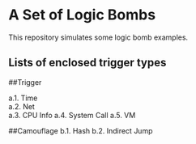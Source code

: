 A Set of Logic Bombs
====
This repository simulates some logic bomb examples.

Lists of enclosed trigger types
----
##Trigger

a.1. Time  
a.2. Net  
a.3. CPU Info
a.4. System Call
a.5. VM   

##Camouflage
b.1. Hash
b.2. Indirect Jump 

